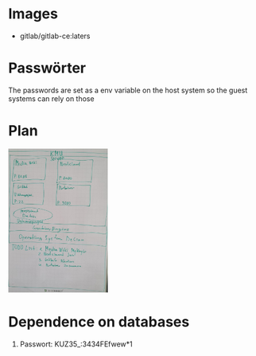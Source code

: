 # Images
- gitlab/gitlab-ce:laters

# Passwörter
The passwords are set as a env variable on the host system so the guest systems can rely on those

# Plan
<img src="Plan.jpg" alt="Error Loading image" width="200"/>


# Dependence on databases

1. Passwort: KUZ35_:3434FEfwew*1

